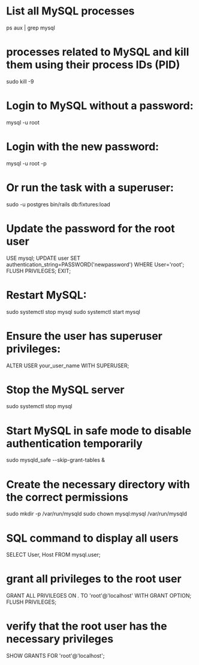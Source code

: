 # List all MySQL processes
ps aux | grep mysql

# processes related to MySQL and kill them using their process IDs (PID)
sudo kill -9 <PID>

# Login to MySQL without a password:
mysql -u root

# Login with the new password:
mysql -u root -p

# Or run the task with a superuser:
sudo -u postgres bin/rails db:fixtures:load

# Update the password for the root user
USE mysql;
UPDATE user SET authentication_string=PASSWORD('newpassword') WHERE User='root';
FLUSH PRIVILEGES;
EXIT;

# Restart MySQL:
sudo systemctl stop mysql
sudo systemctl start mysql

# Ensure the user has superuser privileges:
ALTER USER your_user_name WITH SUPERUSER;

# Stop the MySQL server
sudo systemctl stop mysql

# Start MySQL in safe mode to disable authentication temporarily
sudo mysqld_safe --skip-grant-tables &

# Create the necessary directory with the correct permissions
sudo mkdir -p /var/run/mysqld
sudo chown mysql:mysql /var/run/mysqld

# SQL command to display all users
SELECT User, Host FROM mysql.user;

# grant all privileges to the root user
GRANT ALL PRIVILEGES ON *.* TO 'root'@'localhost' WITH GRANT OPTION;
FLUSH PRIVILEGES;

# verify that the root user has the necessary privileges
SHOW GRANTS FOR 'root'@'localhost';